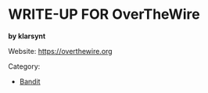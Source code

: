 # WRITE-UP FOR OverTheWire

**by klarsynt**

Website: https://overthewire.org

Category:

- [Bandit](/OverTheWire/Bandit/)
